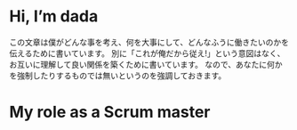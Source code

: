 # Hi, I’m dada

この文章は僕がどんな事を考え、何を大事にして、どんなふうに働きたいのかを伝えるために書いています。 別に「これが俺だから従え!」という意図はなく、お互いに理解して良い関係を築くために書いています。 なので、あなたに何かを強制したりするものでは無いというのを強調しておきます。

# My role as a Scrum master

